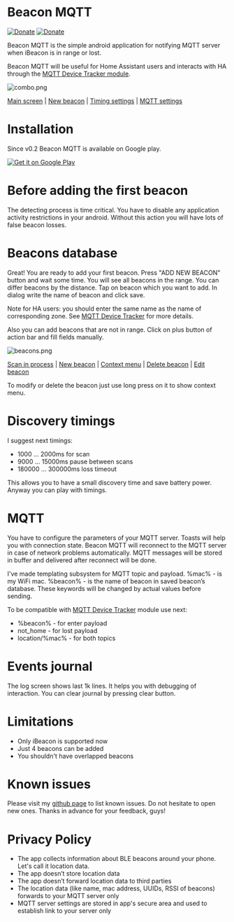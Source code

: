 # Beacon MQTT

[![Donate](https://img.shields.io/badge/Donate-PayPal-green.svg)](https://www.paypal.com/cgi-bin/webscr?cmd=_s-xclick&hosted_button_id=9C6TJX2SCA3BC&source=url)
[![Donate](https://img.shields.io/badge/donate-Yandex-green.svg)](https://money.yandex.ru/to/41001690673042)

Beacon MQTT is the simple android application for notifying MQTT server when iBeacon is in range or lost.

Beacon MQTT will be useful for Home Assistant users and interacts with HA through the [MQTT Device Tracker module](https://www.home-assistant.io/components/device_tracker.mqtt/).

![combo.png](https://raw.githubusercontent.com/turbo-lab/beacon_mqtt/gh-pages/screenshots/combo.png)

[Main screen](https://raw.githubusercontent.com/turbo-lab/beacon_mqtt/gh-pages/screenshots/1.png)
 | [New beacon](https://raw.githubusercontent.com/turbo-lab/beacon_mqtt/gh-pages/screenshots/2.png)
 | [Timing settings](https://raw.githubusercontent.com/turbo-lab/beacon_mqtt/gh-pages/screenshots/4.png)
 | [MQTT settings](https://raw.githubusercontent.com/turbo-lab/beacon_mqtt/gh-pages/screenshots/5.png)

# Installation

Since v0.2 Beacon MQTT is available on Google play.

<a href="https://play.google.com/store/apps/details?id=org.turbo.beaconmqtt">
  <img alt="Get it on Google Play"
       src="https://developer.android.com/images/brand/en_generic_rgb_wo_60.png" />
</a>

# Before adding the first beacon
The detecting process is time critical. You have to disable any application activity restrictions in your android. Without this action you will have lots of false beacon losses.

# Beacons database
Great! You are ready to add your first beacon. Press "ADD NEW BEACON" button and wait some time. You will see all beacons in the range. You can differ beacons by the distance. Tap on beacon which you want to add. In dialog write the name of beacon and click save.

Note for HA users: you should enter the same name as the name of corresponding zone. See [MQTT Device Tracker](https://www.home-assistant.io/components/device_tracker.mqtt/) for more details.

Also you can add beacons that are not in range. Click on plus button of action bar and fill fields manually.

![beacons.png](https://raw.githubusercontent.com/turbo-lab/beacon_mqtt/gh-pages/screenshots/beacons.png)

[Scan in process](https://raw.githubusercontent.com/turbo-lab/beacon_mqtt/gh-pages/screenshots/6.png)
 | [New beacon](https://raw.githubusercontent.com/turbo-lab/beacon_mqtt/gh-pages/screenshots/2.png)
 | [Context menu](https://raw.githubusercontent.com/turbo-lab/beacon_mqtt/gh-pages/screenshots/8.png)
 | [Delete beacon](https://raw.githubusercontent.com/turbo-lab/beacon_mqtt/gh-pages/screenshots/3.png)
 | [Edit beacon](https://raw.githubusercontent.com/turbo-lab/beacon_mqtt/gh-pages/screenshots/9.png)

To modify or delete the beacon just use long press on it to show context menu.

# Discovery timings
I suggest next timings:
  * 1000 ... 2000ms for scan
  * 9000 ... 15000ms pause between scans
  * 180000 ... 300000ms loss timeout

This allows you to have a small discovery time and save battery power. Anyway you can play with timings.

# MQTT
You have to configure the parameters of your MQTT server. Toasts will help you with connection state. Beacon MQTT will reconnect to the MQTT server in case of network problems automatically. MQTT messages will be stored in buffer and delivered after reconnect will be done.

I've made templating subsystem for MQTT topic and payload. %mac% - is my WiFi mac. %beacon% - is the name of beacon in saved beacon’s database. These keywords will be changed by actual values before sending.

To be compatible with [MQTT Device Tracker](https://www.home-assistant.io/components/device_tracker.mqtt/) module use next:
* %beacon% - for enter payload
* not_home - for lost payload
* location/%mac% - for both topics

# Events journal
The log screen shows last 1k lines. It helps you with debugging of interaction. You can clear journal by pressing clear button.

# Limitations
* Only iBeacon is supported now
* Just 4 beacons can be added
* You shouldn't have overlapped beacons

# Known issues
Please visit my [github page](https://github.com/turbo-lab/android-beacon-mqtt/issues) to list known issues. Do not hesitate to open new ones. Thanks in advance for your feedback, guys!

# Privacy Policy

* The app collects information about BLE beacons around your phone. Let's call it location data.
* The app doesn’t store location data
* The app doesn’t forward location data to third parties
* The location data (like name, mac address, UUIDs, RSSI of beacons) forwards to your MQTT server only
* MQTT server settings are stored in app's secure area and used to establish link to your server only
